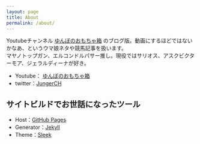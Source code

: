 ```yaml
---
layout: page
title: About
permalink: /about/
---
```


Youtubeチャンネル [ゆんぼのおもちゃ箱](https://www.youtube.com/channel/UCIXIn5jsS5wFsvuAbNxjrgA) のブログ版。動画にするほどではないかなあ、というウマ娘ネタや競馬記事を扱います。  
マヤノトップガン、エルコンドルパサー推し。現役ではサリオス、アスクビクターモア、ジェラルディーナが好き。

- Youtube： [ゆんぼのおもちゃ箱](https://www.youtube.com/channel/UCIXIn5jsS5wFsvuAbNxjrgA)
- twitter：[JungerCH](https://twitter.com/JungerCH)


## サイトビルドでお世話になったツール

- Host：[GitHub Pages](https://github.co.jp/)
- Generator：[Jekyll](http://jekyllrb-ja.github.io/)
- Theme：[Sleek](http://jekyllthemes.org/themes/sleek/)
